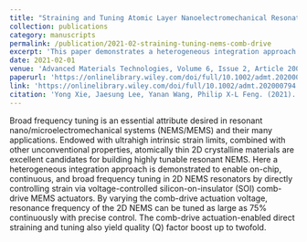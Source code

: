 ```yaml
---
title: "Straining and Tuning Atomic Layer Nanoelectromechanical Resonators via Comb-Drive MEMS Actuators"
collection: publications
category: manuscripts
permalink: /publication/2021-02-straining-tuning-nems-comb-drive
excerpt: 'This paper demonstrates a heterogeneous integration approach for continuous and broad frequency tuning in 2D NEMS resonators using voltage-controlled SOI comb-drive MEMS actuators.'
date: 2021-02-01
venue: 'Advanced Materials Technologies, Volume 6, Issue 2, Article 2000794'
paperurl: 'https://onlinelibrary.wiley.com/doi/full/10.1002/admt.202000794'
link: 'https://onlinelibrary.wiley.com/doi/full/10.1002/admt.202000794'
citation: 'Yong Xie, Jaesung Lee, Yanan Wang, Philip X-L Feng. (2021). &quot;Straining and Tuning Atomic Layer Nanoelectromechanical Resonators via Comb-Drive MEMS Actuators.&quot; <i>Advanced Materials Technologies</i>, 6(2), 2000794.'
---
```


Broad frequency tuning is an essential attribute desired in resonant nano/microelectromechanical systems (NEMS/MEMS) and their many applications. Endowed with ultrahigh intrinsic strain limits, combined with other unconventional properties, atomically thin 2D crystalline materials are excellent candidates for building highly tunable resonant NEMS. Here a heterogeneous integration approach is demonstrated to enable on-chip, continuous, and broad frequency tuning in 2D NEMS resonators by directly controlling strain via voltage-controlled silicon-on-insulator (SOI) comb-drive MEMS actuators. By varying the comb-drive actuation voltage, resonance frequency of the 2D NEMS can be tuned as large as 75% continuously with precise control. The comb-drive actuation-enabled direct straining and tuning also yield quality (Q) factor boost up to twofold.
